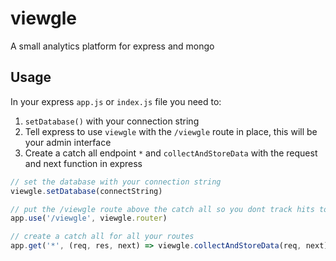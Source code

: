 # viewgle
A small analytics platform for express and mongo

## Usage
In your express `app.js` or `index.js` file you need to:
1. `setDatabase()` with your connection string
2. Tell express to use `viewgle` with the `/viewgle` route in place, this will be your admin interface
3. Create a catch all endpoint `*` and `collectAndStoreData` with the request and next function in express

``` javascript
// set the database with your connection string
viewgle.setDatabase(connectString)

// put the /viewgle route above the catch all so you dont track hits to your own analytics page
app.use('/viewgle', viewgle.router)

// create a catch all for all your routes
app.get('*', (req, res, next) => viewgle.collectAndStoreData(req, next))
```